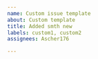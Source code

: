 ```yaml
---
name: Custom issue template
about: Custom template
title: Added smth new
labels: custom1, custom2
assignees: Ascher176

---
```




